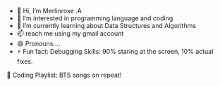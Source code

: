 - 👋 Hi, I’m Merlinrose .A
- 👀 I’m interested in programming language and coding 
- 🌱 I’m currently learning about Data Structures and Algorithms 
- 📫  reach me using my gmail account
- 😄 Pronouns:...
- ⚡ Fun fact: Debugging Skills: 90% staring at the screen, 10% actual fixes.

🎵 Coding Playlist: BTS songs on repeat!

<!---
Merlinrose5115/Merlinrose5115 is a ✨ special ✨ repository because its `README.md` (this file) appears on your GitHub profile.
You can click the Preview link to take a look at your changes.
--->
